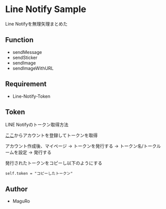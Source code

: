 # Line Notify Sample

Line Notifyを無理矢理まとめた

## Function
- sendMessage
- sendSticker
- sendImage
- sendImageWithURL

## Requirement

* Line-Notify-Token

## Token
LINE Notifyのトークン取得方法

[ここ](https://notify-bot.line.me/ja/)からアカウントを登録してトークンを取得

アカウント作成後、マイページ -> トークンを発行する -> トークン名/トークルームを設定 -> 発行する

発行されたトークンをコピーし以下のようにする
```
self.token = "コピーしたトークン"
```

## Author

* MaguRo
